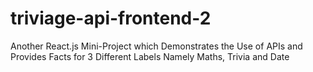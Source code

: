 # triviage-api-frontend-2
Another React.js Mini-Project which Demonstrates the Use of APIs and Provides Facts for 3 Different Labels Namely Maths, Trivia and Date
